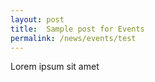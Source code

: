 ```yaml
---
layout: post
title:  Sample post for Events
permalink: /news/events/test
---
```

Lorem ipsum sit amet
